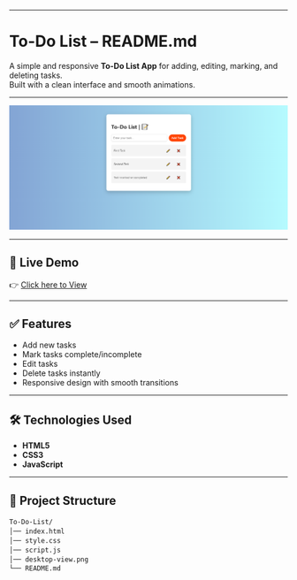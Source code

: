 
---

# **To-Do List – README.md**

A simple and responsive **To-Do List App** for adding, editing, marking, and deleting tasks.  
Built with a clean interface and smooth animations.

---

![Preview Screenshot](desktop-view.png)

---

## 🔗 Live Demo
👉 [Click here to View](https://suru190.github.io/To-Do-List/)

---

## ✅ Features
- Add new tasks
- Mark tasks complete/incomplete
- Edit tasks
- Delete tasks instantly
- Responsive design with smooth transitions

---

## 🛠️ Technologies Used
- **HTML5**
- **CSS3**
- **JavaScript**

---

## 📂 Project Structure
```bash
To-Do-List/
│── index.html
│── style.css
│── script.js
│── desktop-view.png
└── README.md
